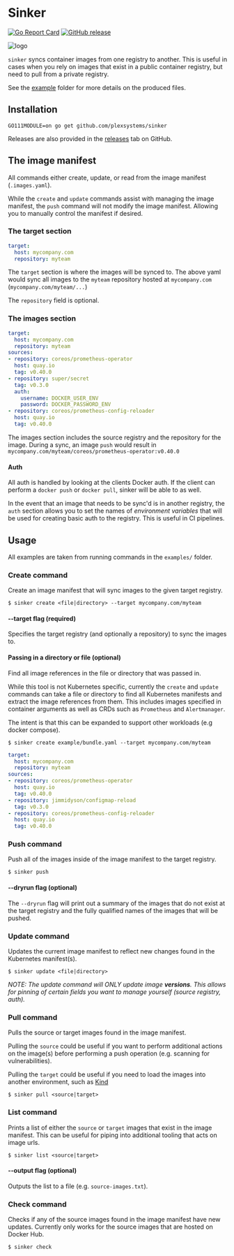 # Sinker

[![Go Report Card](https://goreportcard.com/badge/github.com/plexsystems/sinker)](https://goreportcard.com/report/github.com/plexsystems/sinker)
[![GitHub release](https://img.shields.io/github/release/plexsystems/sinker.svg)](https://github.com/plexsystems/sinker/releases)

![logo](logo.png)

`sinker` syncs container images from one registry to another. This is useful in cases when you rely on images that exist in a public container registry, but need to pull from a private registry.

See the [example](https://github.com/plexsystems/sinker/tree/main/example) folder for more details on the produced files.

## Installation

`GO111MODULE=on go get github.com/plexsystems/sinker`

Releases are also provided in the [releases](https://github.com/plexsystems/sinker/releases) tab on GitHub.

## The image manifest

All commands either create, update, or read from the image manifest (`.images.yaml`).

While the `create` and `update` commands assist with managing the image manifest, the `push` command will not modify the image manifest. Allowing you to manually control the manifest if desired.

### The target section

```yaml
target:
  host: mycompany.com
  repository: myteam
```

The `target` section is where the images will be synced to. The above yaml would sync all images to the `myteam` repository hosted at `mycompany.com` (`mycompany.com/myteam/...`)

The `repository` field is optional.

### The images section

```yaml
target:
  host: mycompany.com
  repository: myteam
sources:
- repository: coreos/prometheus-operator
  host: quay.io
  tag: v0.40.0
- repository: super/secret
  tag: v0.3.0
  auth:
    username: DOCKER_USER_ENV
    password: DOCKER_PASSWORD_ENV
- repository: coreos/prometheus-config-reloader
  host: quay.io
  tag: v0.40.0
```

The images section includes the source registry and the repository for the image. During a sync, an image `push` would result in `mycompany.com/myteam/coreos/prometheus-operator:v0.40.0`

#### Auth

All auth is handled by looking at the clients Docker auth. If the client can perform a `docker push` or `docker pull`, sinker will be able to as well.

In the event that an image that needs to be sync'd is in another registry, the `auth` section allows you to set the names of _environment variables_ that will be used for creating basic auth to the registry. This is useful in CI pipelines.

## Usage

All examples are taken from running commands in the `examples/` folder.

### Create command

Create an image manifest that will sync images to the given target registry.

```shell
$ sinker create <file|directory> --target mycompany.com/myteam
```

#### --target flag (required)

Specifies the target registry (and optionally a repository) to sync the images to.

#### Passing in a directory or file (optional)

Find all image references in the file or directory that was passed in.

While this tool is not Kubernetes specific, currently the `create` and `update` commands can take a file or directory to find all Kubernetes manifests and extract the image references from them. This includes images specified in container arguments as well as CRDs such as `Prometheus` and `Alertmanager`.

The intent is that this can be expanded to support other workloads (e.g docker compose).

```shell
$ sinker create example/bundle.yaml --target mycompany.com/myteam
```

```yaml
target:
  host: mycompany.com
  repository: myteam
sources:
- repository: coreos/prometheus-operator
  host: quay.io
  tag: v0.40.0
- repository: jimmidyson/configmap-reload
  tag: v0.3.0
- repository: coreos/prometheus-config-reloader
  host: quay.io
  tag: v0.40.0
```

### Push command

Push all of the images inside of the image manifest to the target registry.

```shell
$ sinker push
```

#### --dryrun flag (optional)

The `--dryrun` flag will print out a summary of the images that do not exist at the target registry and the fully qualified names of the images that will be pushed.

### Update command

Updates the current image manifest to reflect new changes found in the Kubernetes manifest(s).

```shell
$ sinker update <file|directory>
```

_NOTE: The update command will ONLY update image **versions**. This allows for pinning of certain fields you want to manage yourself (source registry, auth)._

### Pull command

Pulls the source or target images found in the image manifest.

Pulling the `source` could be useful if you want to perform additional actions on the image(s) before performing a push operation (e.g. scanning for vulnerabilities).

Pulling the `target` could be useful if you need to load the images into another environment, such as [Kind](https://github.com/kubernetes-sigs/kind)

```shell
$ sinker pull <source|target>
```

### List command

Prints a list of either the `source` or `target` images that exist in the image manifest. This can be useful for piping into additional tooling that acts on image urls.

```shell
$ sinker list <source|target>
```

#### --output flag (optional)

Outputs the list to a file (e.g. `source-images.txt`).

### Check command

Checks if any of the source images found in the image manifest have new updates. Currently only works for the source images that are hosted on Docker Hub.

```shell
$ sinker check
```
